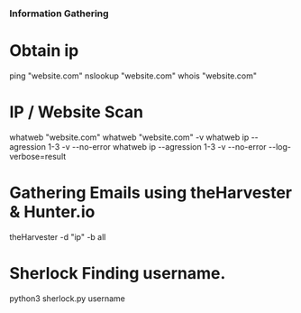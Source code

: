 ### Information Gathering

# Obtain ip
ping "website.com"
nslookup "website.com"
whois "website.com"

# IP / Website Scan
whatweb "website.com"
whatweb "website.com" -v
whatweb ip --agression 1-3 -v --no-error
whatweb ip --agression 1-3 -v --no-error --log-verbose=result

# Gathering Emails using theHarvester & Hunter.io
theHarvester -d "ip" -b all

# Sherlock Finding username.
python3 sherlock.py username